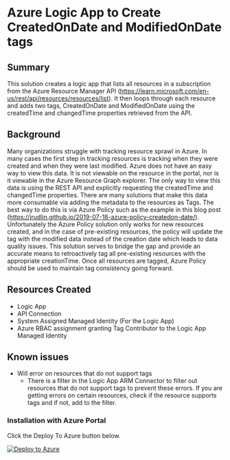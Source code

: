 # Azure Logic App to Create CreatedOnDate and ModifiedOnDate tags
## Summary
This solution creates a logic app that lists all resources in a subscription from the Azure Resource Manager API (https://learn.microsoft.com/en-us/rest/api/resources/resources/list).  It then loops through each resource and adds two tags, CreatedOnDate and ModifiedOnDate using the createdTime and changedTime properties retrieved from the API. 

## Background
Many organizations struggle with tracking resource sprawl in Azure.  In many cases the first step in tracking resources is tracking when they were created and when they were last modified.  Azure does not have an easy way to view this data.  It is not viewable on the resource in the portal, nor is it viewable in the Azure Resource Graph explorer.  The only way to view this data is using the REST API and explicitly requesting the createdTime and changedTime properties.  There are many solutions that make this data more consumable via adding the metadata to the resources as Tags.  The best way to do this is via Azure Policy such as the example in this blog post (https://jrudlin.github.io/2019-07-18-azure-policy-createdon-date/).  Unfortunately the Azure Policy solution only works for new resources created, and in the case of pre-existing resources, the policy will update the tag with the modified data instead of the creation date which leads to data quality issues.  This solution serves to bridge the gap and provide an accurate means to retroactively tag all pre-existing resources with the appropriate creationTime.  Once all resources are tagged, Azure Policy should be used to maintain tag consistency going forward.

## Resources Created
* Logic App
* API Connection
* System Assigned Managed Identity (For the Logic App)
* Azure RBAC assignment granting Tag Contributor to the Logic App Managed Identity

## Known issues
* Will error on resources that do not support tags
    * There is a filter in the Logic App ARM Connector to filter out resources that do not support tags to prevent these errors.  If you are getting errors on certain resources, check if the resource supports tags and if not, add to the filter.

### Installation with Azure Portal

Click the Deploy To Azure button below.

[![Deploy to Azure](https://aka.ms/deploytoazurebutton)](https://portal.azure.com/#create/Microsoft.Template/uri/https://raw.githubusercontent.com/cjasset/LogicApp-AddCreatedOnDateTag/main/LogicApp-AddCreatedOnDateTag.json)
